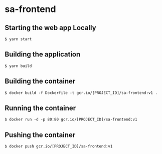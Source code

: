 # sa-frontend

## Starting the web app Locally

```
$ yarn start
```

## Building the application

```
$ yarn build
```

## Building the container

```
$ docker build -f Dockerfile -t gcr.io/[PROJECT_ID]/sa-frontend:v1 .
```

## Running the container

```
$ docker run -d -p 80:80 gcr.io/[PROJECT_ID]/sa-frontend:v1
```

## Pushing the container

```
$ docker push gcr.io/[PROJECT_ID]/sa-frontend:v1
```
